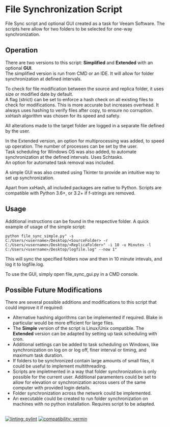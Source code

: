 # File Synchronization Script

File Sync script and optional GUI created as a task for Veeam Software.
The scripts here allow for two folders to be selected for one-way synchronization.

## Operation

There are two versions to this script: **Simplified** and **Extended** with an optional **GUI**.  
The simplified version is run from CMD or an IDE. It will allow for folder synchronization at defined intervals.
   
To check for file modification between the source and replica folder, it uses size or modified date by default.  
A flag (strict) can be set to enforce a hash check on all existing files to check for modifications. This is more accurate but increases overhead.
It always uses hashing to verify files after copy, to ensure no corruption. xxHash algorithm was chosen for its speed and safety.
   
All alterations made to the target folder are logged in a separate file defined by the user.  
   
In the Extended version, an option for multiprocessing was added, to speed up operation. The number of processes can be set by the user.  
Task scheduling for Windows OS was also added, to automate synchronization at the defined intervals. Uses Schtasks.  
An option for automated task removal was included.

A simple GUI was also created using Tkinter to provide an intuitive way to set up synchronization.  

Apart from xxHash, all included packages are native to Python. Scripts are compatible with Python 3.6+, or 3.2+ if f-strings are removed.

## Usage

Additional instructions can be found in the respective folder. A quick example of usage of the simple script:  

`python file_sync_simple.py" -s C:/Users/<username>/Desktop/<SourceFolder> -r C:/Users/<username>/Desktop/<ReplicaFolder>" -i 10
 -u Minutes -l C:/Users/<username>/Desktop/logfile.log" --now 1"`

This will sync the specified folders now and then in 10 minute intevals, and log it to logfile.log.

To use the GUI, simply open file_sync_gui.py in a CMD console.

## Possible Future Modifications

There are several possible additions and modifications to this script that could improve it if required:
- Alternative hashing algorithms can be implemented if required. Blake in particular would be more efficient for large files.
- The **Simple** version of the script is Linux/Unix compatible. The **Extended** version can be adapted by setting up task scheduling with cron.
- Additional settings can be added to task scheduling on Windows, like synchronization on log on or log off, finer interval or timing, and maximum task duration.
- If folders to be synchronized contain large amounts of small files, it could be useful to implement multithreading.
- Scripts are impletmented in a way that folder synchronization is only possible for the current user.
Additional paramenters could be set to allow for elevation or synchronization across users of the same computer with provided login details.
- Folder synchronization across the network could be implemented.
- An executable could be created to run folder synchronization on machines with no python installation. Requires script to be adapted.

##
[![linting: pylint](https://img.shields.io/badge/linting-pylint-yellowgreen)](https://github.com/pylint-dev/pylint)
[![compatibility: vermin](https://img.shields.io/badge/vermin-3.6%2B-text?style=flat
)](https://github.com/netromdk/vermin)

